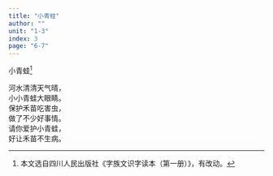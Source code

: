 ```yaml
---
title: "小青蛙"
author: ""
unit: "1-3"
index: 3
page: "6-7"
---
```


小青蛙[^1]

河水清清天气晴，  
小小青蛙大眼睛。  
保护禾苗吃害虫，  
做了不少好事情。  
请你爱护小青蛙，  
好让禾苗不生病。  

[^1]: 本文选自四川人民出版社《字族文识字读本（第一册）》，有改动。
